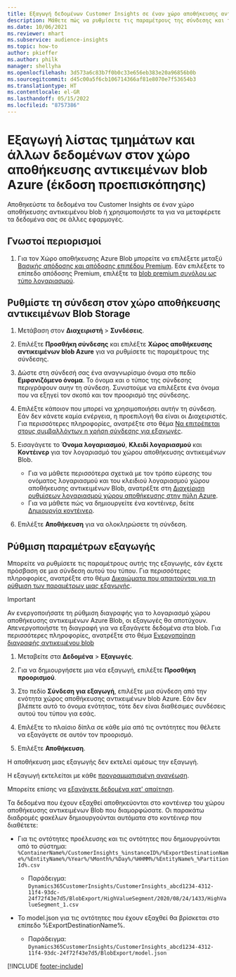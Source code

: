 ```yaml
---
title: Εξαγωγή δεδομένων Customer Insights σε έναν χώρο αποθήκευσης αντικειμένων blob Azure
description: Μάθετε πώς να ρυθμίσετε τις παραμέτρους της σύνδεσης και της εξαγωγής σε χώρο αποθήκευσης blob.
ms.date: 10/06/2021
ms.reviewer: mhart
ms.subservice: audience-insights
ms.topic: how-to
author: pkieffer
ms.author: philk
manager: shellyha
ms.openlocfilehash: 3d573a6c83b7f0b0c33e656eb383e20a96856b0b
ms.sourcegitcommit: d45c00a5f6cb106714366af81e8070e7f53654b3
ms.translationtype: HT
ms.contentlocale: el-GR
ms.lasthandoff: 05/15/2022
ms.locfileid: "8757386"
---
```

# <a name="export-segment-list-and-other-data-to-azure-blob-storage-preview"></a>Εξαγωγή λίστας τμημάτων και άλλων δεδομένων στον χώρο αποθήκευσης αντικειμένων blob Azure (έκδοση προεπισκόπησης)

Αποθηκεύστε τα δεδομένα του Customer Insights σε έναν χώρο αποθήκευσης αντικειμένου blob ή χρησιμοποιήστε τα για να μεταφέρετε τα δεδομένα σας σε άλλες εφαρμογές.

## <a name="known-limitations"></a>Γνωστοί περιορισμοί

1. Για τον Χώρο αποθήκευσης Azure Blob μπορείτε να επιλέξετε μεταξύ [Βασικής απόδοσης και απόδοσης επιπέδου Premium](/azure/storage/blobs/storage-blob-performance-tiers). Εάν επιλέξετε το επίπεδο απόδοσης Premium, επιλέξτε τα [blob premium συνόλου ως τύπο λογαριασμού](/azure/storage/common/storage-account-overview#types-of-storage-accounts).

## <a name="set-up-the-connection-to-blob-storage"></a>Ρυθμίστε τη σύνδεση στον χώρο αποθήκευσης αντικειμένων Blob Storage

1. Μετάβαση στον **Διαχειριστή** > **Συνδέσεις**.

1. Επιλέξτε **Προσθήκη σύνδεσης** και επιλέξτε **Χώρος αποθήκευσης αντικειμένων blob Azure** για να ρυθμίσετε τις παραμέτρους της σύνδεσης.

1. Δώστε στη σύνδεσή σας ένα αναγνωρίσιμο όνομα στο πεδίο **Εμφανιζόμενο όνομα**. Το όνομα και ο τύπος της σύνδεσης περιγράφουν αυην τη σύνδεση. Συνιστούμε να επιλέξετε ένα όνομα που να εξηγεί τον σκοπό και τον προορισμό της σύνδεσης.

1. Επιλέξτε κάποιον που μπορεί να χρησιμοποιήσει αυτήν τη σύνδεση. Εάν δεν κάνετε καμία ενέργεια, η προεπιλογή θα είναι οι Διαχειριστές. Για περισσότερες πληροφορίες, ανατρέξτε στο θέμα [Να επιτρέπεται στους συμβαλλόντων η χρήση σύνδεσης για εξαγωγές](connections.md#allow-contributors-to-use-a-connection-for-exports).

1. Εισαγάγετε το **Όνομα λογαριασμού**, **Κλειδί λογαριασμού** και **Κοντέινερ** για τον λογαριασμό του χώρου αποθήκευσης αντικειμένων Blob.
    - Για να μάθετε περισσότερα σχετικά με τον τρόπο εύρεσης του ονόματος λογαριασμού και του κλειδιού λογαριασμού χώρου αποθήκευσης αντικειμένων Blob, ανατρέξτε στη [Διαχείριση ρυθμίσεων λογαριασμού χώρου αποθήκευσης στην πύλη Azure](/azure/storage/common/storage-account-manage).
    - Για να μάθετε πώς να δημιουργείτε ένα κοντέινερ, δείτε [Δημιουργία κοντέινερ](/azure/storage/blobs/storage-quickstart-blobs-portal#create-a-container).

1. Επιλέξτε **Αποθήκευση** για να ολοκληρώσετε τη σύνδεση. 

## <a name="configure-an-export"></a>Ρύθμιση παραμέτρων εξαγωγής

Μπορείτε να ρυθμίσετε τις παραμέτρους αυτής της εξαγωγής, εάν έχετε πρόσβαση σε μια σύνδεση αυτού του τύπου. Για περισσότερες πληροφορίες, ανατρέξτε στο θέμα [Δικαιώματα που απαιτούνται για τη ρύθμιση των παραμέτρων μιας εξαγωγής](export-destinations.md#set-up-a-new-export).

> [!IMPORTANT]
> Αν ενεργοποιήσατε τη ρύθμιση διαγραφής για το λογαριασμό χώρου αποθήκευσης αντικειμένων Azure Blob, οι εξαγωγές θα αποτύχουν. Απενεργοποιήστε τη διαγραφή για να εξαγάγετε δεδομένα στα blob. Για περισσότερες πληροφορίες, ανατρέξτε στο θέμα [Ενεργοποίηση διαγραφής αντικειμένου blob](/azure/storage/blobs/soft-delete-blob-enable)

1. Μεταβείτε στα **Δεδομένα** > **Εξαγωγές**.

1. Για να δημιουργήσετε μια νέα εξαγωγή, επιλέξτε **Προσθήκη προορισμού**.

1. Στο πεδίο **Σύνδεση για εξαγωγή**, επιλέξτε μια σύνδεση από την ενότητα χώρος αποθήκευσης αντικειμένων blob Azure. Εάν δεν βλέπετε αυτό το όνομα ενότητας, τότε δεν είναι διαθέσιμες συνδέσεις αυτού του τύπου για εσάς.

1. Επιλέξτε το πλαίσιο δίπλα σε κάθε μία από τις οντότητες που θέλετε να εξαγάγετε σε αυτόν τον προορισμό.

1. Επιλέξτε **Αποθήκευση**.

Η αποθήκευση μιας εξαγωγής δεν εκτελεί αμέσως την εξαγωγή.

Η εξαγωγή εκτελείται με κάθε [προγραμματισμένη ανανέωση](system.md#schedule-tab).     

Μπορείτε επίσης να [εξαγάγετε δεδομένα κατ' απαίτηση](export-destinations.md#run-exports-on-demand). 

Τα δεδομένα που έχουν εξαχθεί αποθηκεύονται στο κοντέινερ του χώρου αποθήκευσης αντικειμένων Blob που διαμορφώσατε. Οι παρακάτω διαδρομές φακέλων δημιουργούνται αυτόματα στο κοντέινερ που διαθέτετε:

- Για τις οντότητες προέλευσης και τις οντότητες που δημιουργούνται από το σύστημα:  
  `%ContainerName%/CustomerInsights_%instanceID%/%ExportDestinationName%/%EntityName%/%Year%/%Month%/%Day%/%HHMM%/%EntityName%_%PartitionId%.csv`  
  - Παράδειγμα: `Dynamics365CustomerInsights/CustomerInsights_abcd1234-4312-11f4-93dc-24f72f43e7d5/BlobExport/HighValueSegment/2020/08/24/1433/HighValueSegment_1.csv`
 
- Το model.json για τις οντότητες που έχουν εξαχθεί θα βρίσκεται στο επίπεδο %ExportDestinationName%.  
  - Παράδειγμα: `Dynamics365CustomerInsights/CustomerInsights_abcd1234-4312-11f4-93dc-24f72f43e7d5/BlobExport/model.json`

[!INCLUDE [footer-include](includes/footer-banner.md)]

